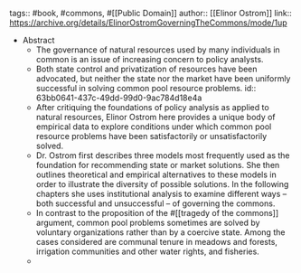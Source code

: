 ---
---

tags:: #book, #commons, #[[Public Domain]]
author:: [[Elinor Ostrom]]
link:: https://archive.org/details/ElinorOstromGoverningTheCommons/mode/1up

- Abstract
	- The governance of natural resources used by many individuals in common is an issue of increasing concern to policy analysts.
	- Both state control and privatization of resources have been advocated, but neither the state nor the market have been uniformly successful in solving common pool resource problems.
	  id:: 63bb0641-437c-49dd-99d0-9ac784d18e4a
	- After critiquing the foundations of policy analysis as applied to natural resources, Elinor Ostrom here provides a unique body of empirical data to explore conditions under which common pool resource problems have been satisfactorily or unsatisfactorily solved.
	- Dr. Ostrom first describes three models most frequently used as the foundation for recommending state or market solutions. She then outlines theoretical and empirical alternatives to these models in order to illustrate the diversity of possible solutions. In the following chapters she uses institutional analysis to examine different ways – both successful and unsuccessful – of governing the commons.
	- In contrast to the proposition of the #[[tragedy of the commons]] argument, common pool problems sometimes are solved by voluntary organizations rather than by a coercive state. Among the cases considered are communal tenure in meadows and forests, irrigation communities and other water rights, and fisheries.
	-